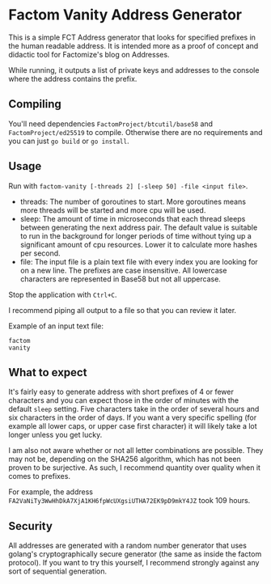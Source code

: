 # Factom Vanity Address Generator

This is a simple FCT Address generator that looks for specified prefixes in the human readable address. It is intended more as a proof of concept and didactic tool for Factomize's blog on Addresses.

While running, it outputs a list of private keys and addresses to the console where the address contains the prefix.

## Compiling

You'll need dependencies `FactomProject/btcutil/base58` and `FactomProject/ed25519` to compile. Otherwise there are no requirements and you can just `go build` or `go install`.

## Usage

Run with `factom-vanity [-threads 2] [-sleep 50] -file <input file>`.

* threads: The number of goroutines to start. More goroutines means more threads will be started and more cpu will be used.
* sleep: The amount of time in microseconds that each thread sleeps between generating the next address pair. The default value is suitable to run in the background for longer periods of time without tying up a significant amount of cpu resources. Lower it to calculate more hashes per second.
* file: The input file is a plain text file with every index you are looking for on a new line. The prefixes are case insensitive. All lowercase characters are represented in Base58 but not all uppercase.

Stop the application with `Ctrl+C`.

I recommend piping all output to a file so that you can review it later. 

Example of an input text file:
```test
factom
vanity
```

## What to expect

It's fairly easy to generate address with short prefixes of 4 or fewer characters and you can expect those in the order of minutes with the default `sleep` setting. Five characters take in the order of several hours and six characters in the order of days. If you want a very specific spelling (for example all lower caps, or upper case first character) it will likely take a lot longer unless you get lucky.

I am also not aware whether or not all letter combinations are possible. They may not be, depending on the SHA256 algorithm, which has not been proven to be surjective. As such, I recommend quantity over quality when it comes to prefixes.

For example, the address `FA2VaNiTy3WwHhDkA7XjA1KH6fpWcUXgsiUTHA72EK9pD9mkY4JZ` took 109 hours. 

## Security

All addresses are generated with a random number generator that uses golang's cryptographically secure generator (the same as inside the factom protocol). If you want to try this yourself, I recommend strongly against any sort of sequential generation.
